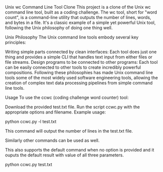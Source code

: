 Unix wc Command Line Tool Clone
This project is a clone of the Unix wc command line tool, built as a coding challenge. The wc tool, short for "word count", is a command-line utility that outputs the number of lines, words, and bytes in a file. It's a classic example of a simple yet powerful Unix tool, following the Unix philosophy of doing one thing well.

Unix Philosophy
The Unix command line tools embody several key principles:

Writing simple parts connected by clean interfaces: Each tool does just one thing and provides a simple CLI that handles text input from either files or file streams.
Design programs to be connected to other programs: Each tool can be easily connected to other tools to create incredibly powerful compositions.
Following these philosophies has made Unix command line tools some of the most widely used software engineering tools, allowing the creation of complex text data processing pipelines from simple command line tools.

Usage
To use the ccwc (coding challenge word counter) tool:

Download the provided test.txt file.
Run the script ccwc.py with the appropriate options and filename.
Example usage:

python ccwc.py -l test.txt

This command will output the number of lines in the test.txt file.

Similarly other commands can be used as well.

This also supports the default command when no option is provided and it ouputs the default result with value of all three parameters.

python ccwc.py test.txt